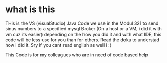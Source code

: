 # what is this 

THis is the VS (visualStudio) Java Code we use in the Modul 321 to send sinus numbers to a specified mysql Broker (On a host or a VM, i did it with vm cuz its easier) depending on the how you did it and with what IDE, this code will be less use for you than for others. Read the doku to understad how i did it. Sry if you cant read english as well i :(

This Code is for my colleagues who are in need of code based help

